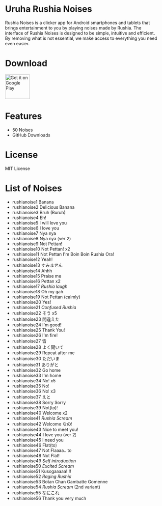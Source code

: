 # Uruha Rushia Noises
Rushia Noises is a clicker app for Android smartphones and tablets that brings entertainment to you by playing noises made by Rushia.
The interface of Rushia Noises is designed to be simple, intuitive and efficient. By removing what is not essential, we make access to everything you need even easier.

# Download
[<img src="https://play.google.com/intl/en_us/badges/images/generic/en_badge_web_generic.png"
alt="Get it on Google Play"
height="80">](https://play.google.com/store/apps/details?id=com.yuzumin.rushianoises)

# Features
* 50 Noises
* GitHub Downloads

# License
MIT License

# List of Noises
* rushianoise1 Banana
* rushianoise2 Delicious Banana
* rushianoise3 Bruh (Buruh)
* rushianoise4 Eh!
* rushianoise5 I will love you
* rushianoise6 I love you
* rushianoise7 Nya nya
* rushianoise8 Nya nya (ver 2)
* rushianoise9 Not Pettan!
* rushianoise10 Not Pettan! x2
* rushianoise11 Not Pettan I'm Boin Boin Rushia Ora!
* rushianoise12 Yeah!
* rushianoise13 すみません
* rushianoise14 Ahhh
* rushianoise15 Praise me
* rushianoise16 Pettan x2
* rushianoise17 *Rushia laugh*
* rushianoise18 Oh my gah
* rushianoise19 Not Pettan (calmly)
* rushianoise20 Yes!
* rushianoise21 *Confused Rushia*
* rushianoise22 そう x5
* rushianoise23 間違えた
* rushianoise24 I'm good!
* rushianoise25 Thank You!
* rushianoise26 I'm fire!
* rushianoise27 皆
* rushianoise28 よく聞いて
* rushianoise29 Repeat after me
* rushianoise30 ただいま
* rushianoise31 ありがと
* rushianoise32 Go home
* rushianoise33 I'm home
* rushianoise34 No! x5
* rushianoise35 No!
* rushianoise36 No! x3
* rushianoise37 えと
* rushianoise38 Sorry Sorry
* rushianoise39 Not(to)!
* rushianoise40 Welcome x2
* rushianoise41 *Rushia Scream*
* rushianoise42 Welcome なの!
* rushianoise43 Nice to meet you!
* rushianoise44 I love you (ver 2)
* rushianoise45 I need you
* rushianoise46 Flat(to)
* rushianoise47 Not Flaaaa.. to
* rushianoise48 Not Flat!
* rushianoise49 *Self introduction*
* rushianoise50 *Excited Scream*
* rushianoise51 Kusogaaaaa!!!!
* rushianoise52 *Raging Rushia*
* rushianoise53 Botan Chan Gambatte Gomenne
* rushianoise54 *Rushia Scream* (2nd variant)
* rushianoise55 なにこれ
* rushianoise56 Thank you very much
